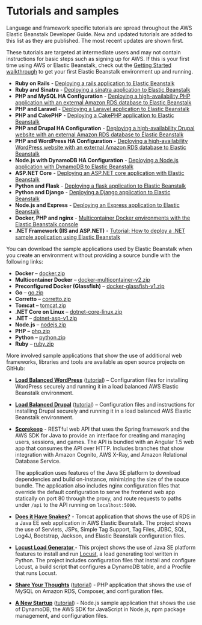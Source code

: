# Tutorials and samples<a name="tutorials"></a>

Language and framework specific tutorials are spread throughout the AWS Elastic Beanstalk Developer Guide\. New and updated tutorials are added to this list as they are published\. The most recent updates are shown first\.

These tutorials are targeted at intermediate users and may not contain instructions for basic steps such as signing up for AWS\. If this is your first time using AWS or Elastic Beanstalk, check out the [Getting Started walkthrough](GettingStarted.md) to get your first Elastic Beanstalk environment up and running\.
+ **Ruby on Rails** \- [Deploying a rails application to Elastic Beanstalk](ruby-rails-tutorial.md)
+ **Ruby and Sinatra** \- [Deploying a sinatra application to Elastic Beanstalk](ruby-sinatra-tutorial.md)
+ **PHP and MySQL HA Configuration** \- [Deploying a high\-availability PHP application with an external Amazon RDS database to Elastic Beanstalk](php-ha-tutorial.md)
+ **PHP and Laravel** \- [Deploying a Laravel application to Elastic Beanstalk](php-laravel-tutorial.md)
+ **PHP and CakePHP** \- [Deploying a CakePHP application to Elastic Beanstalk](php-cakephp-tutorial.md)
+ **PHP and Drupal HA Configuration** \- [Deploying a high\-availability Drupal website with an external Amazon RDS database to Elastic Beanstalk](php-hadrupal-tutorial.md)
+ **PHP and WordPress HA Configuration** \- [Deploying a high\-availability WordPress website with an external Amazon RDS database to Elastic Beanstalk](php-hawordpress-tutorial.md)
+ **Node\.js with DynamoDB HA Configuration** \- [Deploying a Node\.js application with DynamoDB to Elastic Beanstalk](nodejs-dynamodb-tutorial.md)
+ **ASP\.NET Core** \- [Deploying an ASP\.NET core application with Elastic Beanstalk](dotnet-core-tutorial.md)
+ **Python and Flask** \- [Deploying a flask application to Elastic Beanstalk](create-deploy-python-flask.md)
+ **Python and Django** \- [Deploying a Django application to Elastic Beanstalk](create-deploy-python-django.md)
+ **Node\.js and Express** \- [Deploying an Express application to Elastic Beanstalk](create_deploy_nodejs_express.md)
+ **Docker, PHP and nginx** \- [Multicontainer Docker environments with the Elastic Beanstalk console](create_deploy_docker_ecstutorial.md)
+ **\.NET Framework \(IIS and ASP\.NET\)** \- [Tutorial: How to deploy a \.NET sample application using Elastic Beanstalk](create_deploy_NET.quickstart.md)

You can download the sample applications used by Elastic Beanstalk when you create an environment without providing a source bundle with the following links:
+ **Docker** – [docker\.zip](samples/docker.zip)
+ **Multicontainer Docker** – [docker\-multicontainer\-v2\.zip](samples/docker-multicontainer-v2.zip)
+ **Preconfigured Docker \(Glassfish\)** – [docker\-glassfish\-v1\.zip](samples/docker-glassfish-v1.zip)
+ **Go** – [go\.zip](samples/go.zip)
+ **Corretto** – [corretto\.zip](samples/corretto.zip)
+ **Tomcat** – [tomcat\.zip](samples/tomcat.zip)
+ **\.NET Core on Linux** – [dotnet\-core\-linux\.zip](samples/dotnet-core-linux.zip)
+ **\.NET** – [dotnet\-asp\-v1\.zip](samples/dotnet-asp-v1.zip)
+ **Node\.js** – [nodejs\.zip](samples/nodejs.zip) 
+ **PHP** – [php\.zip](samples/php.zip)
+ **Python** – [python\.zip](samples/python.zip)
+ **Ruby** – [ruby\.zip](samples/ruby.zip)

More involved sample applications that show the use of additional web frameworks, libraries and tools are available as open source projects on GitHub:
+ **[Load Balanced WordPress](https://github.com/awslabs/eb-php-wordpress)** \([tutorial](php-hawordpress-tutorial.md)\) – Configuration files for installing WordPress securely and running it in a load balanced AWS Elastic Beanstalk environment\.
+ **[Load Balanced Drupal](https://github.com/awslabs/eb-php-drupal)** \([tutorial](php-hadrupal-tutorial.md)\) – Configuration files and instructions for installing Drupal securely and running it in a load balanced AWS Elastic Beanstalk environment\. 
+ **[Scorekeep](https://github.com/awslabs/eb-java-scorekeep)** \- RESTful web API that uses the Spring framework and the AWS SDK for Java to provide an interface for creating and managing users, sessions, and games\. The API is bundled with an Angular 1\.5 web app that consumes the API over HTTP\. Includes branches that show integration with Amazon Cognito, AWS X\-Ray, and Amazon Relational Database Service\.

  The application uses features of the Java SE platform to download dependencies and build on\-instance, minimizing the size of the souce bundle\. The application also includes nginx configuration files that override the default configuration to serve the frontend web app statically on port 80 through the proxy, and route requests to paths under `/api` to the API running on `localhost:5000`\.
+ **[Does it Have Snakes?](https://github.com/awslabs/eb-tomcat-snakes)** \- Tomcat application that shows the use of RDS in a Java EE web application in AWS Elastic Beanstalk\. The project shows the use of Servlets, JSPs, Simple Tag Support, Tag Files, JDBC, SQL, Log4J, Bootstrap, Jackson, and Elastic Beanstalk configuration files\.
+ **[Locust Load Generator ](https://github.com/awslabs/eb-locustio-sample)** \- This project shows the use of Java SE platform features to install and run [Locust](http://locust.io/), a load generating tool written in Python\. The project includes configuration files that install and configure Locust, a build script that configures a DynamoDB table, and a Procfile that runs Locust\.
+ **[Share Your Thoughts](https://github.com/awslabs/eb-demo-php-simple-app)** \([tutorial](php-ha-tutorial.md)\) \- PHP application that shows the use of MySQL on Amazon RDS, Composer, and configuration files\.
+ **[A New Startup](https://github.com/awslabs/eb-node-express-sample)** \([tutorial](nodejs-dynamodb-tutorial.md)\) \- Node\.js sample application that shows the use of DynamoDB, the AWS SDK for JavaScript in Node\.js, npm package management, and configuration files\.
